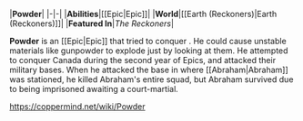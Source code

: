 |**Powder**|
|-|-|
|**Abilities**|[[Epic\|Epic]]|
|**World**|[[Earth (Reckoners)\|Earth (Reckoners)]]|
|**Featured In**|*The Reckoners*|

**Powder** is an [[Epic\|Epic]] that tried to conquer . He could cause unstable materials like gunpowder to explode just by looking at them.
He attempted to conquer Canada during the second year of Epics, and attacked their military bases. When he attacked the base in  where [[Abraham\|Abraham]] was stationed, he killed Abraham's entire squad, but Abraham survived due to being imprisoned awaiting a court-martial.



https://coppermind.net/wiki/Powder